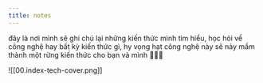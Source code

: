 ```yaml
---
title: notes
---
```


đây là nơi mình sẽ ghi chú lại những kiến thức mình tìm hiểu, học hỏi về công nghệ hay bất kỳ kiến thức gì, hy vọng hạt công nghệ này sẽ nảy mầm thành một rừng kiến thức cho bạn và mình 🎄🌳🎄

![[00.index-tech-cover.png]]